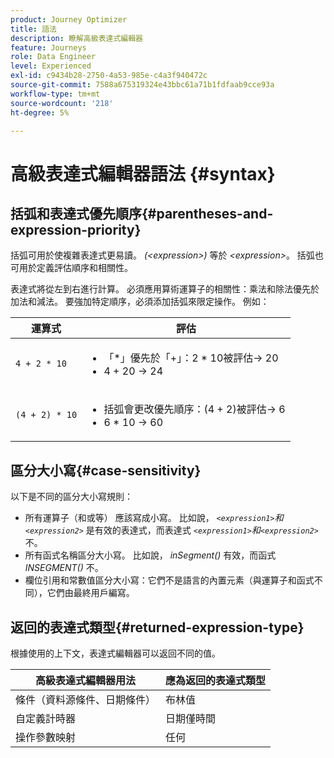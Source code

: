 ```yaml
---
product: Journey Optimizer
title: 語法
description: 瞭解高級表達式編輯器
feature: Journeys
role: Data Engineer
level: Experienced
exl-id: c9434b28-2750-4a53-985e-c4a3f940472c
source-git-commit: 7588a675319324e43bbc61a71b1fdfaab9cce93a
workflow-type: tm+mt
source-wordcount: '218'
ht-degree: 5%

---
```


# 高級表達式編輯器語法 {#syntax}

## 括弧和表達式優先順序{#parentheses-and-expression-priority}

括弧可用於使複雜表達式更易讀。 _(&lt;expression>)_ 等於 _&lt;expression>_。 括弧也可用於定義評估順序和相關性。

表達式將從左到右進行計算。 必須應用算術運算子的相關性：乘法和除法優先於加法和減法。 要強加特定順序，必須添加括弧來限定操作。 例如：

<!--```5 + 2 * 10 = 25, and (5 + 2) * 10 = 70```-->

| 運算式 | 評估 |
|--- |--- |
| `4 + 2 * 10` | <ul><li>「*」優先於「+」：2 * 10被評估→ 20</li><li>4 + 20 → 24</li></ul> |
| `(4 + 2) * 10` | <ul><li>括弧會更改優先順序：(4 + 2)被評估→ 6</li><li> 6 * 10 → 60</li></ul> |

## 區分大小寫{#case-sensitivity}

以下是不同的區分大小寫規則：

* 所有運算子（和或等） 應該寫成小寫。 比如說， _`<expression1>`和`<expression2>`_ 是有效的表達式，而表達式 _`<expression1>`和`<expression2>`_ 不。
* 所有函式名稱區分大小寫。 比如說， _inSegment()_ 有效，而函式 _INSEGMENT()_ 不。
* 欄位引用和常數值區分大小寫：它們不是語言的內置元素（與運算子和函式不同），它們由最終用戶編寫。

## 返回的表達式類型{#returned-expression-type}

根據使用的上下文，表達式編輯器可以返回不同的值。

| 高級表達式編輯器用法 | 應為返回的表達式類型 |
|--- |--- |
| 條件（資料源條件、日期條件） | 布林值 |
| 自定義計時器 | 日期僅時間 |
| 操作參數映射 | 任何 |
